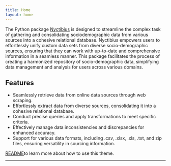 ```yaml
---
title: Home
layout: home
---
```


The Python package [Nyctibius] is designed to streamline the complex task of gathering and consolidating sociodemographic data from various sources into a cohesive relational database. Nyctibius empowers users to effortlessly unify custom data sets from diverse socio-demographic sources, ensuring that they can work with up-to-date and comprehensive information in a seamless manner. This package facilitates the process of creating a harmonized repository of socio-demographic data, simplifying data management and analysis for users across various domains.

## Features

- Seamlessly retrieve data from online data sources through web scraping.
- Effortlessly extract data from diverse sources, consolidating it into a cohesive relational database.
- Conduct precise queries and apply transformations to meet specific criteria.
- Effectively manage data inconsistencies and discrepancies for enhanced accuracy.
- Support for various data formats, including .csv, .xlsx, .xls, .txt, and zip files, ensuring versatility in sourcing information.

[README]to learn more about how to use this theme.

----

[^1]: [It can take up to 10 minutes for changes to your site to publish after you push the changes to GitHub](https://docs.github.com/en/pages/setting-up-a-github-pages-site-with-jekyll/creating-a-github-pages-site-with-jekyll#creating-your-site).

[Nyctibius]: https://github.com/Ersebreck/Nyctibius
[README]: https://github.com/just-the-docs/just-the-docs-template/blob/main/README.md